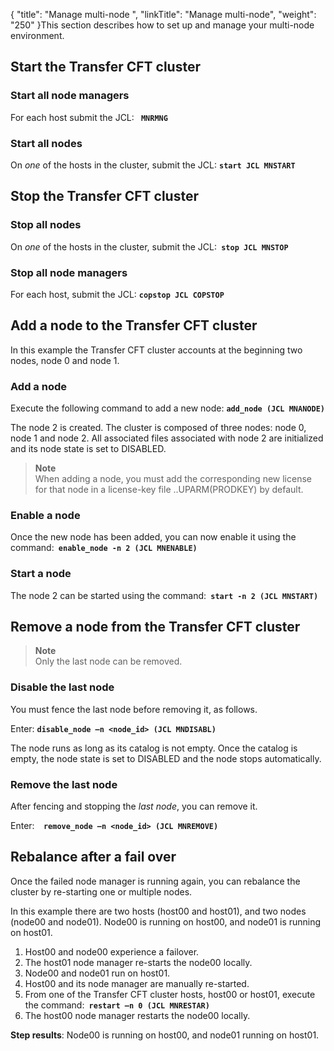 {
    "title": "Manage multi-node  ",
    "linkTitle": "Manage multi-node",
    "weight": "250"
}This section describes how to set up and manage your multi-node environment.

## Start the Transfer CFT cluster

### Start all node managers

For each host  submit the JCL: **` MNRMNG`**

### Start all nodes

On *one* of the hosts in the cluster, submit the JCL: **`start JCL MNSTART`**

## Stop the Transfer CFT cluster

### Stop all nodes

On *one* of the hosts in the cluster, submit the JCL:**` stop JCL MNSTOP`**

### Stop all node managers

For each host, submit the JCL: **`copstop JCL COPSTOP`**

## Add a node to the Transfer CFT cluster

In this example the Transfer CFT cluster accounts at the beginning two nodes, node 0 and node 1.

### Add a node

Execute the following command to add a new node: **`add_node (JCL MNANODE)`**

The node 2 is created. The cluster is composed of three nodes: node 0, node 1 and node 2. All associated files associated with node 2 are initialized and its node state is set to DISABLED.

> **Note**  
> When adding a node, you must add the corresponding new license for that node in a  license-key file  ..UPARM(PRODKEY) by default.

### Enable a node

Once the new node has been added, you can now enable it using the command:**` enable_node -n 2 (JCL MNENABLE)`**

### Start a node

The node 2 can be started using the command:**` start -n 2 (JCL MNSTART)`**

## Remove a node from the Transfer CFT cluster

> **Note**  
> Only the last node can be removed.

### Disable the last node

You must fence the last node before removing it, as follows.

Enter: **`disable_node –n <node_id> (JCL MNDISABL)`**

The node runs as long as its catalog is not empty. Once the catalog is empty, the node state is set to DISABLED and the node stops automatically.

### Remove the last node

After fencing and stopping the *last node*, you can remove it.  

Enter:**`  remove_node –n <node_id> (JCL MNREMOVE)`**

<span id="Rebalanc"></span>

## Rebalance after a fail over

Once the failed node manager is running again, you can rebalance the cluster by re-starting one or multiple nodes.

In this example there are two hosts (host00 and host01), and two nodes (node00 and node01). Node00 is running on host00, and node01 is running on host01.

1.  Host00  and node00 experience a failover.
2.  The host01 node manager re-starts the node00 locally.
3.  Node00 and node01 run on host01.
4.  Host00 and its node manager are  manually re-started.
5.  From one of the Transfer CFT cluster hosts, host00 or host01, execute the command:**` restart –n 0 (JCL MNRESTAR)`**
6.  The host00 node manager  restarts the node00 locally.

**Step results**: Node00 is  running on host00, and node01 running on host01.
